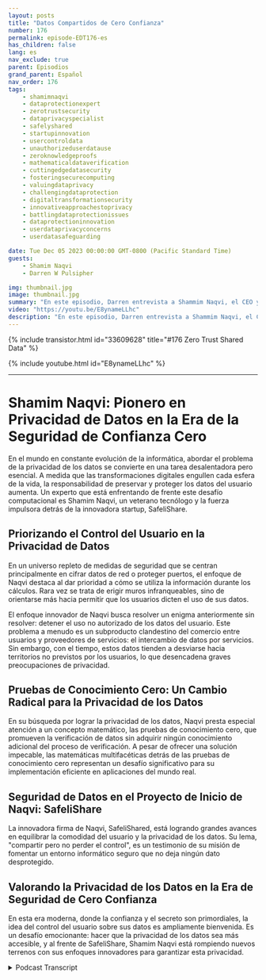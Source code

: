 ```yaml
---
layout: posts
title: "Datos Compartidos de Cero Confianza"
number: 176
permalink: episode-EDT176-es
has_children: false
lang: es
nav_exclude: true
parent: Episodios
grand_parent: Español
nav_order: 176
tags:
    - shamimnaqvi
    - dataprotectionexpert
    - zerotrustsecurity
    - dataprivacyspecialist
    - safelyshared
    - startupinnovation
    - usercontroldata
    - unauthorizeduserdatause
    - zeroknowledgeproofs
    - mathematicaldataverification
    - cuttingedgedatasecurity
    - fosteringsecurecomputing
    - valuingdataprivacy
    - challengingdataprotection
    - digitaltransformationsecurity
    - innovativeapproachestoprivacy
    - battlingdataprotectionissues
    - dataprotectioninnovation
    - userdataprivacyconcerns
    - userdatasafeguarding

date: Tue Dec 05 2023 00:00:00 GMT-0800 (Pacific Standard Time)
guests:
    - Shamim Naqvi
    - Darren W Pulsipher

img: thumbnail.jpg
image: thumbnail.jpg
summary: "En este episodio, Darren entrevista a Shammim Naqvi, el CEO y fundador de SafelyShare, sobre la gestión y seguridad de datos en entornos compartidos y colaborativos utilizando el modelo de datos de cero confianza."
video: "https://youtu.be/E8ynameLLhc"
description: "En este episodio, Darren entrevista a Shammim Naqvi, el CEO y fundador de SafelyShare, sobre la gestión y seguridad de datos en entornos compartidos y colaborativos utilizando el modelo de datos de cero confianza."
---
```


<div>
{% include transistor.html id="33609628" title="#176 Zero Trust Shared Data" %}

{% include youtube.html id="E8ynameLLhc" %}
</div>

---

# Shamim Naqvi: Pionero en Privacidad de Datos en la Era de la Seguridad de Confianza Cero

En el mundo en constante evolución de la informática, abordar el problema de la privacidad de los datos se convierte en una tarea desalentadora pero esencial. A medida que las transformaciones digitales engullen cada esfera de la vida, la responsabilidad de preservar y proteger los datos del usuario aumenta. Un experto que está enfrentando de frente este desafío computacional es Shamim Naqvi, un veterano tecnólogo y la fuerza impulsora detrás de la innovadora startup, SafeliShare.

## Priorizando el Control del Usuario en la Privacidad de Datos

En un universo repleto de medidas de seguridad que se centran principalmente en cifrar datos de red o proteger puertos, el enfoque de Naqvi destaca al dar prioridad a cómo se utiliza la información durante los cálculos. Rara vez se trata de erigir muros infranqueables, sino de orientarse más hacia permitir que los usuarios dicten el uso de sus datos.

El enfoque innovador de Naqvi busca resolver un enigma anteriormente sin resolver: detener el uso no autorizado de los datos del usuario. Este problema a menudo es un subproducto clandestino del comercio entre usuarios y proveedores de servicios: el intercambio de datos por servicios. Sin embargo, con el tiempo, estos datos tienden a desviarse hacia territorios no previstos por los usuarios, lo que desencadena graves preocupaciones de privacidad.

## Pruebas de Conocimiento Cero: Un Cambio Radical para la Privacidad de los Datos

En su búsqueda por lograr la privacidad de los datos, Naqvi presta especial atención a un concepto matemático, las pruebas de conocimiento cero, que promueven la verificación de datos sin adquirir ningún conocimiento adicional del proceso de verificación. A pesar de ofrecer una solución impecable, las matemáticas multifacéticas detrás de las pruebas de conocimiento cero representan un desafío significativo para su implementación eficiente en aplicaciones del mundo real.

## Seguridad de Datos en el Proyecto de Inicio de Naqvi: SafeliShare

La innovadora firma de Naqvi, SafeliShared, está logrando grandes avances en equilibrar la comodidad del usuario y la privacidad de los datos. Su lema, "compartir pero no perder el control", es un testimonio de su misión de fomentar un entorno informático seguro que no deja ningún dato desprotegido.

## Valorando la Privacidad de los Datos en la Era de Seguridad de Cero Confianza

En esta era moderna, donde la confianza y el secreto son primordiales, la idea del control del usuario sobre sus datos es ampliamente bienvenida. Es un desafío emocionante: hacer que la privacidad de los datos sea más accesible, y al frente de SafeliShare, Shamim Naqvi está rompiendo nuevos terrenos con sus enfoques innovadores para garantizar esta privacidad.



<details>
<summary> Podcast Transcript </summary>

<p></p>

</details>
